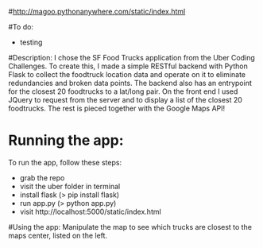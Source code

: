 #http://magoo.pythonanywhere.com/static/index.html

#To do:
- testing

#Description:
I chose the SF Food Trucks application from the Uber Coding Challenges. To create this, I made a simple RESTful backend with Python Flask to collect the foodtruck location data and operate on it to eliminate redundancies and broken data points. The backend also has an entrypoint for the closest 20 foodtrucks to a lat/long pair.
On the front end I used JQuery to request from the server and to display a list of the closest 20 foodtrucks. The rest is pieced together with the Google Maps API!

# Running the app:
To run the app, follow these steps:
- grab the repo
- visit the uber folder in terminal
- install flask (> pip install flask)
- run app.py (> python app.py)
- visit http://localhost:5000/static/index.html

#Using the app:
Manipulate the map to see which trucks are closest to the maps center, listed on the left.